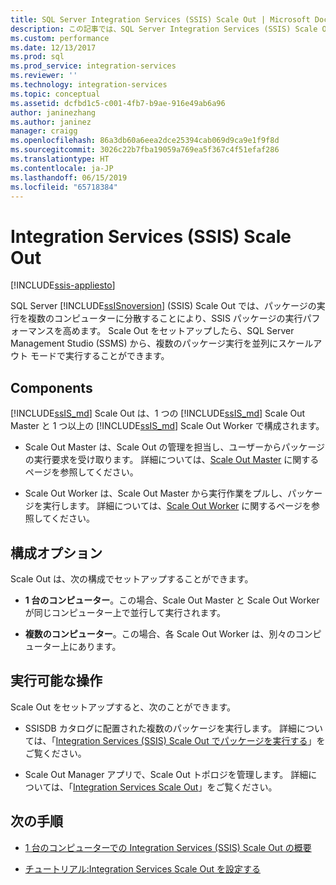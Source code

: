 ```yaml
---
title: SQL Server Integration Services (SSIS) Scale Out | Microsoft Docs
description: この記事では、SQL Server Integration Services (SSIS) Scale Out 機能の概要を提供します。この機能は、SSIS パッケージの実行パフォーマンスを高めます
ms.custom: performance
ms.date: 12/13/2017
ms.prod: sql
ms.prod_service: integration-services
ms.reviewer: ''
ms.technology: integration-services
ms.topic: conceptual
ms.assetid: dcfbd1c5-c001-4fb7-b9ae-916e49ab6a96
author: janinezhang
ms.author: janinez
manager: craigg
ms.openlocfilehash: 86a3db60a6eea2dce25394cab069d9ca9e1f9f8d
ms.sourcegitcommit: 3026c22b7fba19059a769ea5f367c4f51efaf286
ms.translationtype: HT
ms.contentlocale: ja-JP
ms.lasthandoff: 06/15/2019
ms.locfileid: "65718384"
---
```

# <a name="integration-services-ssis-scale-out"></a>Integration Services (SSIS) Scale Out

[!INCLUDE[ssis-appliesto](../../includes/ssis-appliesto-ssvrpluslinux-asdb-asdw-xxx.md)]


SQL Server [!INCLUDE[ssISnoversion](../../includes/ssisnoversion-md.md)] (SSIS) Scale Out では、パッケージの実行を複数のコンピューターに分散することにより、SSIS パッケージの実行パフォーマンスを高めます。 Scale Out をセットアップしたら、SQL Server Management Studio (SSMS) から、複数のパッケージ実行を並列にスケールアウト モードで実行することができます。

## <a name="components"></a>Components
[!INCLUDE[ssIS_md](../../includes/ssis-md.md)] Scale Out は、1 つの [!INCLUDE[ssIS_md](../../includes/ssis-md.md)] Scale Out Master と 1 つ以上の [!INCLUDE[ssIS_md](../../includes/ssis-md.md)] Scale Out Worker で構成されます。

-   Scale Out Master は、Scale Out の管理を担当し、ユーザーからパッケージの実行要求を受け取ります。 詳細については、[Scale Out Master](integration-services-ssis-scale-out-master.md) に関するページを参照してください。

-   Scale Out Worker は、Scale Out Master から実行作業をプルし、パッケージを実行します。 詳細については、[Scale Out Worker](integration-services-ssis-scale-out-worker.md) に関するページを参照してください。

## <a name="configuration-options"></a>構成オプション
Scale Out は、次の構成でセットアップすることができます。

-   **1 台のコンピューター**。この場合、Scale Out Master と Scale Out Worker が同じコンピューター上で並行して実行されます。

-   **複数のコンピューター**。この場合、各 Scale Out Worker は、別々のコンピューター上にあります。

## <a name="what-you-can-do"></a>実行可能な操作
Scale Out をセットアップすると、次のことができます。

-   SSISDB カタログに配置された複数のパッケージを実行します。 詳細については、「[Integration Services (SSIS) Scale Out でパッケージを実行する](run-packages-in-integration-services-ssis-scale-out.md)」をご覧ください。

-   Scale Out Manager アプリで、Scale Out トポロジを管理します。 詳細については、「[Integration Services Scale Out](integration-services-ssis-scale-out-manager.md)」をご覧ください。

## <a name="next-steps"></a>次の手順
-   [1 台のコンピューターでの Integration Services (SSIS) Scale Out の概要](get-started-with-ssis-scale-out-onebox.md)

-   [チュートリアル:Integration Services Scale Out を設定する](walkthrough-set-up-integration-services-scale-out.md)
